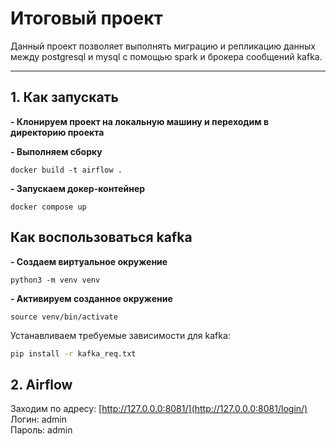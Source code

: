 # Итоговый проект

Данный проект позволяет выполнять миграцию и репликацию данных между postgresql и mysql с помощью spark и брокера сообщений kafka.

---
## 1. Как запускать

**- Клонируем проект на локальную машину и переходим в директорию проекта**

**- Выполняем сборку**
```
docker build -t airflow .
```

**- Запускаем докер-контейнер**
```
docker compose up
```

## Как воспользоваться kafka

**- Cоздаем виртуальное окружение**
```
python3 -m venv venv
```

**- Активируем созданное окружение** 
```
source venv/bin/activate
```

Устанавливаем требуемые зависимости для kafka:
```bash
pip install -r kafka_req.txt
```

## 2. Airflow

Заходим по адресу: [http://127.0.0.0:8081/](http://127.0.0.0:8081/login/)  
Логин: admin  
Пароль: admin
